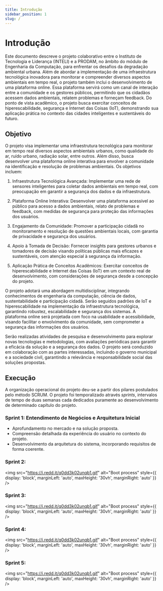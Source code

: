 ```yaml
---
title: Introdução
sidebar_position: 1
slug: /
---
```


# Introdução

Este documento descreve o projeto colaborativo entre o Instituto de Tecnologia e Liderança (INTELI) e a PRODAM, no âmbito do módulo de Engenharia da Computação, para enfrentar os desafios da degradação ambiental urbana. Além de abordar a implementação de uma infraestrutura tecnológica inovadora para monitorar e compreender diversos aspectos ambientais em tempo real, o projeto também inclui o desenvolvimento de uma plataforma online. Essa plataforma servirá como um canal de interação entre a comunidade e os gestores públicos, permitindo que os cidadãos acessem dados ambientais, relatem problemas e forneçam feedback. Do ponto de vista acadêmico, o projeto busca exercitar conceitos de hiperescabilidade, segurança e Internet das Coisas (IoT), demonstrando sua aplicação prática no contexto das cidades inteligentes e sustentáveis do futuro.

## Objetivo

O projeto visa implementar uma infraestrutura tecnológica para monitorar em tempo real diversos aspectos ambientais urbanos, como qualidade do ar, ruído urbano, radiação solar, entre outros. Além disso, busca desenvolver uma plataforma online interativa para envolver a comunidade na identificação e resolução de problemas ambientais. Os objetivos incluem:

1. Infraestrutura Tecnológica Avançada: Implementar uma rede de sensores inteligentes para coletar dados ambientais em tempo real, com preocupação em garantir a segurança dos dados e da infraestrutura.

2. Plataforma Online Interativa: Desenvolver uma plataforma acessível ao público para acesso a dados ambientais, relato de problemas e feedback, com medidas de segurança para proteção das informações dos usuários.

3. Engajamento da Comunidade: Promover a participação cidadã no monitoramento e resolução de questões ambientais locais, com garantia de privacidade e segurança dos usuários.

4. Apoio à Tomada de Decisão: Fornecer insights para gestores urbanos e tomadores de decisão visando políticas públicas mais eficazes e sustentáveis, com atenção especial à segurança da informação.

5. Aplicação Prática de Conceitos Acadêmicos: Exercitar conceitos de hiperescabilidade e Internet das Coisas (IoT) em um contexto real de desenvolvimento, com considerações de segurança desde a concepção do projeto.

O projeto adotará uma abordagem multidisciplinar, integrando conhecimentos de engenharia da computação, ciência de dados, sustentabilidade e participação cidadã. Serão seguidos padrões de IoT e hiperescabilidade na implementação da infraestrutura tecnológica, garantindo robustez, escalabilidade e segurança dos sistemas. A plataforma online será projetada com foco na usabilidade e acessibilidade, visando facilitar o envolvimento da comunidade, sem comprometer a segurança das informações dos usuários.

Serão realizadas atividades de pesquisa e desenvolvimento para explorar novas tecnologias e metodologias, com avaliações periódicas para garantir a eficácia da solução e a segurança dos dados. O projeto será conduzido em colaboração com as partes interessadas, incluindo o governo municipal e a sociedade civil, garantindo a relevância e responsabilidade social das soluções propostas.

## Execução

A organização operacional do projeto deu-se a partir dos pilares postulados pelo método SCRUM. O projeto foi temporalizado através *sprints*, intervalos de tempo de duas semanas cada dedicados puramente ao desenvolvimento de determinado capítulo do projeto. 

### Sprint 1: Entendimento de Negócios e Arquitetura Inicial

- Aprofundamento no mercado e na solução proposta.
- Compreensão detalhada da experiência do usuário no contexto do projeto.
- Desenvolvimento da arquitetura do sistema, incorporando requisitos de forma coerente.

### Sprint 2: 
<img src="https://i.redd.it/q0dd3k02unqb1.gif" alt="Boot process" style={{ display: 'block', marginLeft: 'auto', maxHeight: '30vh', marginRight: 'auto' }} />

### Sprint 3: 
<img src="https://i.redd.it/q0dd3k02unqb1.gif" alt="Boot process" style={{ display: 'block', marginLeft: 'auto', maxHeight: '30vh', marginRight: 'auto' }} />

### Sprint 4: 
<img src="https://i.redd.it/q0dd3k02unqb1.gif" alt="Boot process" style={{ display: 'block', marginLeft: 'auto', maxHeight: '30vh', marginRight: 'auto' }} />

### Sprint 5: 
<img src="https://i.redd.it/q0dd3k02unqb1.gif" alt="Boot process" style={{ display: 'block', marginLeft: 'auto', maxHeight: '30vh', marginRight: 'auto' }} />
